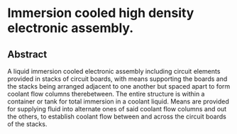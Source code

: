# Immersion cooled high density electronic assembly.

## Abstract
A liquid immersion cooled electronic assembly including circuit elements provided in stacks of circuit boards, with means supporting the boards and the stacks being arranged adjacent to one another but spaced apart to form coolant flow columns therebetween. The entire structure is within a container or tank for total immersion in a coolant liquid. Means are provided for supplying fluid into alternate ones of said coolant flow columns and out the others, to establish coolant flow between and across the circuit boards of the stacks.